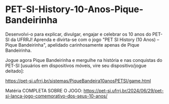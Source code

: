 # PET-SI-History-10-Anos-Pique-Bandeirinha
Desenvolvi-o para explicar, divulgar, engajar e celebrar os 10 anos do PET-SI da UFRRJ! Aprenda e divirta-se com o jogo "PET SI History (10 Anos) – Pique Bandeirinha", apelidado carinhosamente apenas de Pique Bandeirinha.

Jogue agora Pique Bandeirinha e mergulhe na história e nas conquistas do PET-SI [usuários em dispositivos móveis, vire seu dispositivo/jogue deitado]: 

https://pet-si.ufrrj.br/sistemas/PiqueBandeira10anosPETSI/game.html


Matéria COMPLETA SOBRE O JOGO:
https://pet-si.ufrrj.br/2024/06/29/pet-si-lanca-jogo-comemorativo-dos-seus-10-anos/
